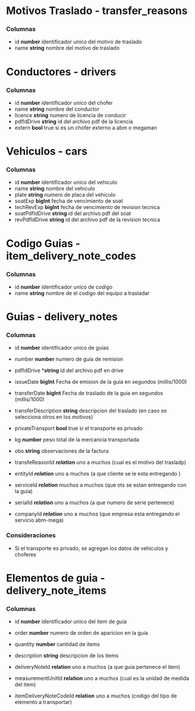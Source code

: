 # Motivos Traslado - transfer_reasons
### Columnas
- id **number** identificador unico del motivo de traslado
- name **string** nombre del motivo de traslado

# Conductores - drivers
### Columnas
- id **number** identificador unico del chofer
- name **string** nombre del conductor
- licence **string** numero de licencia de conducir 
- pdfIdDrive **string** id del archivo pdf de la licencia
- extern **bool** true si es un chofer externo a abm o megaman


# Vehiculos - cars
### Columnas
- id **number** identificador unico del vehiculo
- name **string** nombre del vehiculo
- plate **string** numero de placa del vehiculo
- soatExp **bigInt** fecha de vencimiento de soat
- techRevExp **bigInt** fecha de vencimiento de revision tecnica
- soatPdfIdDrive **string** id del archivo pdf del soat
- revPdfIdDrive **string** id del archivo pdf de la revision tecnica


# Codigo Guias - item_delivery_note_codes
### Columnas
- id **number** identificador unico de codigo
- name **string** nombre de el codigo del equipo a trasladar

# Guias - delivery_notes
### Columnas
- id **number** identificador unico de guias
- number **number** numero de guia de remision
- pdfIdDrive ***string** id del archivo pdf en drive
- issueDate **bigInt** Fecha de emision de la guia en segundos (millis/1000)
- transferDate **bigInt** Fecha de traslado de la guia en segundos (millis/1000)
- transferDescription **string** descripcion del traslado (en caso se selecciona otros en los motivos)
- privateTransport **bool** true si el transporte es privado
- kg **number** peso total de la mercancia transportada
- obs **string** observaciones de la factura

- transfeReasonId ***relation*** uno a muchos (cual es el motivo del trasladp)
- entityId ***relation*** uno a muchos (a que cliente se le esta entregando )
- serviceId ***relation*** muchos a muchos (que ots se estan entregando con la guia)
- serialId ***relation*** uno a muchos (a que numero de serie pertenece)
- companyId ***relation*** uno a muchos (que empresa esta entregando el servicio abm-mega)


### Consideraciones
- Si el transporte es privado, se agregan los datos de vehiculos y choferes


# Elementos de guia - delivery_note_items
### Columnas
- id **number** identificador unico del item de guia
- order **number** numero de orden de aparicion en la guia
- quantity **number** cantidad de items
- description **string** descripcion de los items

- deliveryNoteId **relation** uno a muchos (a que guia pertenece el item)
- measurementUnitId **relation** uno a muchos (cual es la unidad de medida del item)
- itemDeliveryNoteCodeId **relation** uno a muchos (codigo del tipo de elemento a transportar)